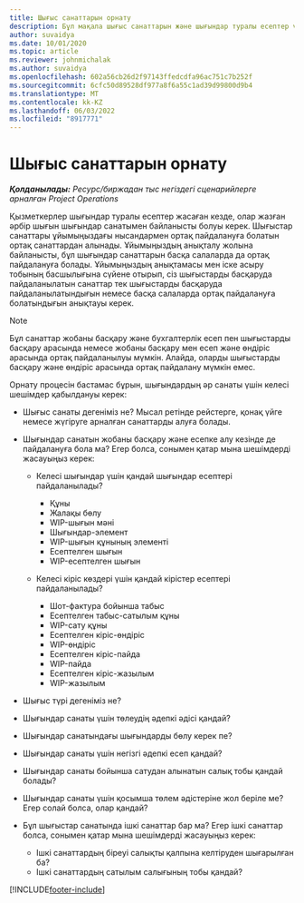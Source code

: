 ```yaml
---
title: Шығыс санаттарын орнату
description: Бұл мақала шығыс санаттарын және шығындар туралы есептер үшін ортақ санаттарды жасау жолдары туралы ақпарат береді.
author: suvaidya
ms.date: 10/01/2020
ms.topic: article
ms.reviewer: johnmichalak
ms.author: suvaidya
ms.openlocfilehash: 602a56cb26d2f97143ffedcdfa96ac751c7b252f
ms.sourcegitcommit: 6cfc50d89528df977a8f6a55c1ad39d99800d9b4
ms.translationtype: MT
ms.contentlocale: kk-KZ
ms.lasthandoff: 06/03/2022
ms.locfileid: "8917771"
---
```

# <a name="set-up-expense-categories"></a>Шығыс санаттарын орнату

_**Қолданылады:** Ресурс/биржадан тыс негіздегі сценарийлерге арналған Project Operations_

Қызметкерлер шығындар туралы есептер жасаған кезде, олар жазған әрбір шығын шығындар санатымен байланысты болуы керек. Шығыстар санаттары ұйымыңыздағы нысандармен ортақ пайдалануға болатын ортақ санаттардан алынады. Ұйымыңыздың анықталу жолына байланысты, бұл шығындар санаттарын басқа салаларда да ортақ пайдалануға болады. Ұйымыңыздың анықтамасы мен іске асыру тобының басшылығына сүйене отырып, сіз шығыстарды басқаруда пайдаланылатын санаттар тек шығыстарды басқаруда пайдаланылатындығын немесе басқа салаларда ортақ пайдалануға болатындығын анықтауы керек.

> [!NOTE]
> Бұл санаттар жобаны басқару және бухгалтерлік есеп пен шығыстарды басқару арасында немесе жобаны басқару мен есеп және өндіріс арасында ортақ пайдаланылуы мүмкін. Алайда, оларды шығыстарды басқару және өндіріс арасында ортақ пайдалану мүмкін емес.

Орнату процесін бастамас бұрын, шығындардың әр санаты үшін келесі шешімдер қабылдануы керек:

- Шығыс санаты дегеніміз не? Мысал ретінде рейстерге, қонақ үйге немесе жүгіруге арналған санаттарды алуға болады.
- Шығындар санатын жобаны басқару және есепке алу кезінде де пайдалануға бола ма? Егер болса, сонымен қатар мына шешімдерді жасауыңыз керек:

    - Келесі шығындар үшін қандай шығындар есептері пайдаланылады?

        - Құны
        - Жалақы бөлу
        - WIP-шығын мәні
        - Шығындар-элемент
        - WIP-шығын құнының элементі
        - Есептелген шығын
        - WIP-есептелген шығын

    - Келесі кіріс көздері үшін қандай кірістер есептері пайдаланылады?

        - Шот-фактура бойынша табыс
        - Есептелген табыс-сатылым құны
        - WIP-сату құны
        - Есептелген кіріс-өндіріс
        - WIP-өндіріс
        - Есептелген кіріс-пайда
        - WIP-пайда
        - Есептелген кіріс-жазылым
        - WIP-жазылым

- Шығыс түрі дегеніміз не?
- Шығындар санаты үшін төлеудің әдепкі әдісі қандай?
- Шығындар санатындағы шығындарды бөлу керек пе?
- Шығындар санаты үшін негізгі әдепкі есеп қандай?
- Шығындар санаты бойынша сатудан алынатын салық тобы қандай болады?
- Шығындар санаты үшін қосымша төлем әдістеріне жол беріле ме? Егер солай болса, олар қандай?
- Бұл шығыстар санатында ішкі санаттар бар ма? Егер ішкі санаттар болса, сонымен қатар мына шешімдерді жасауыңыз керек:

    - Ішкі санаттардың біреуі салықты қалпына келтіруден шығарылған ба?
    - Ішкі санаттардың сатылым салығының тобы қандай?


[!INCLUDE[footer-include](../includes/footer-banner.md)]